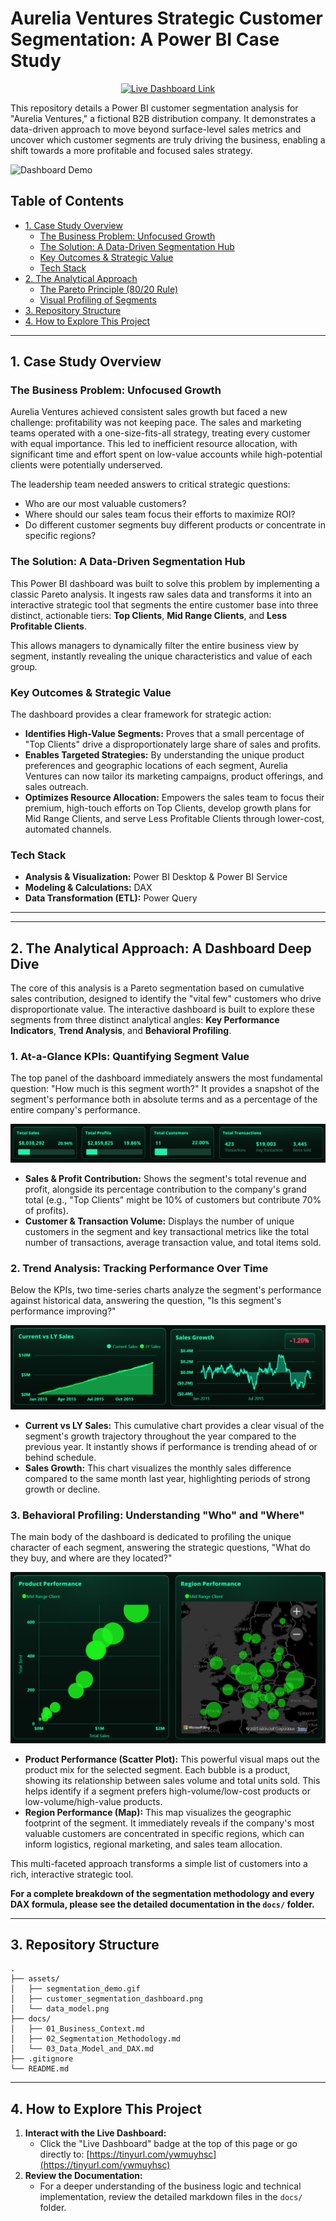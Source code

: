 # Aurelia Ventures Strategic Customer Segmentation: A Power BI Case Study

<p align="center">
  <a href="https://tinyurl.com/ywmuyhsc" target="_blank">
    <img src="https://img.shields.io/badge/Live_Dashboard-View_Here-blue?style=for-the-badge&logo=powerbi" alt="Live Dashboard Link">
  </a>
</p>

This repository details a Power BI customer segmentation analysis for "Aurelia Ventures," a fictional B2B distribution company. It demonstrates a data-driven approach to move beyond surface-level sales metrics and uncover which customer segments are truly driving the business, enabling a shift towards a more profitable and focused sales strategy.

![Dashboard Demo](assets/segmentation_demo.gif)

## Table of Contents
- [1. Case Study Overview](#1-case-study-overview)
  - [The Business Problem: Unfocused Growth](#the-business-problem-unfocused-growth)
  - [The Solution: A Data-Driven Segmentation Hub](#the-solution-a-data-driven-segmentation-hub)
  - [Key Outcomes & Strategic Value](#key-outcomes--strategic-value)
  - [Tech Stack](#tech-stack)
- [2. The Analytical Approach](#2-the-analytical-approach)
  - [The Pareto Principle (80/20 Rule)](#the-pareto-principle-8020-rule)
  - [Visual Profiling of Segments](#visual-profiling-of-segments)
- [3. Repository Structure](#3-repository-structure)
- [4. How to Explore This Project](#4-how-to-explore-this-project)

---

## 1. Case Study Overview

### The Business Problem: Unfocused Growth
Aurelia Ventures achieved consistent sales growth but faced a new challenge: profitability was not keeping pace. The sales and marketing teams operated with a one-size-fits-all strategy, treating every customer with equal importance. This led to inefficient resource allocation, with significant time and effort spent on low-value accounts while high-potential clients were potentially underserved.

The leadership team needed answers to critical strategic questions:
*   Who are our most valuable customers?
*   Where should our sales team focus their efforts to maximize ROI?
*   Do different customer segments buy different products or concentrate in specific regions?

### The Solution: A Data-Driven Segmentation Hub
This Power BI dashboard was built to solve this problem by implementing a classic Pareto analysis. It ingests raw sales data and transforms it into an interactive strategic tool that segments the entire customer base into three distinct, actionable tiers: **Top Clients**, **Mid Range Clients**, and **Less Profitable Clients**.

This allows managers to dynamically filter the entire business view by segment, instantly revealing the unique characteristics and value of each group.

### Key Outcomes & Strategic Value
The dashboard provides a clear framework for strategic action:
*   **Identifies High-Value Segments:** Proves that a small percentage of "Top Clients" drive a disproportionately large share of sales and profits.
*   **Enables Targeted Strategies:** By understanding the unique product preferences and geographic locations of each segment, Aurelia Ventures can now tailor its marketing campaigns, product offerings, and sales outreach.
*   **Optimizes Resource Allocation:** Empowers the sales team to focus their premium, high-touch efforts on Top Clients, develop growth plans for Mid Range Clients, and serve Less Profitable Clients through lower-cost, automated channels.

### Tech Stack
*   **Analysis & Visualization:** Power BI Desktop & Power BI Service
*   **Modeling & Calculations:** DAX
*   **Data Transformation (ETL):** Power Query

---

---

## 2. The Analytical Approach: A Dashboard Deep Dive

The core of this analysis is a Pareto segmentation based on cumulative sales contribution, designed to identify the "vital few" customers who drive disproportionate value. The interactive dashboard is built to explore these segments from three distinct analytical angles: **Key Performance Indicators**, **Trend Analysis**, and **Behavioral Profiling**.

### 1. At-a-Glance KPIs: Quantifying Segment Value

The top panel of the dashboard immediately answers the most fundamental question: "How much is this segment worth?" It provides a snapshot of the segment's performance both in absolute terms and as a percentage of the entire company's performance.

![KPI Cards for Segmentation](assets/kpi_cards_segmentation.png)

*   **Sales & Profit Contribution:** Shows the segment's total revenue and profit, alongside its percentage contribution to the company's grand total (e.g., "Top Clients" might be 10% of customers but contribute 70% of profits).
*   **Customer & Transaction Volume:** Displays the number of unique customers in the segment and key transactional metrics like the total number of transactions, average transaction value, and total items sold.

### 2. Trend Analysis: Tracking Performance Over Time

Below the KPIs, two time-series charts analyze the segment's performance against historical data, answering the question, "Is this segment's performance improving?"

![Trend Charts for Segmentation](assets/trend_charts_segmentation.png)

*   **Current vs LY Sales:** This cumulative chart provides a clear visual of the segment's growth trajectory throughout the year compared to the previous year. It instantly shows if performance is trending ahead of or behind schedule.
*   **Sales Growth:** This chart visualizes the monthly sales difference compared to the same month last year, highlighting periods of strong growth or decline.

### 3. Behavioral Profiling: Understanding "Who" and "Where"

The main body of the dashboard is dedicated to profiling the unique character of each segment, answering the strategic questions, "What do they buy, and where are they located?"

![Profiling Charts for Segmentation](assets/profiling_charts_segmentation.png)

*   **Product Performance (Scatter Plot):** This powerful visual maps out the product mix for the selected segment. Each bubble is a product, showing its relationship between sales volume and total units sold. This helps identify if a segment prefers high-volume/low-cost products or low-volume/high-value products.
*   **Region Performance (Map):** This map visualizes the geographic footprint of the segment. It immediately reveals if the company's most valuable customers are concentrated in specific regions, which can inform logistics, regional marketing, and sales team allocation.

This multi-faceted approach transforms a simple list of customers into a rich, interactive strategic tool.

**For a complete breakdown of the segmentation methodology and every DAX formula, please see the detailed documentation in the `docs/` folder.**

---

## 3. Repository Structure
```
.
├── assets/
│   ├── segmentation_demo.gif
│   ├── customer_segmentation_dashboard.png
│   └── data_model.png
├── docs/
│   ├── 01_Business_Context.md
│   ├── 02_Segmentation_Methodology.md
│   └── 03_Data_Model_and_DAX.md
├── .gitignore
└── README.md
```

---

## 4. How to Explore This Project
1.  **Interact with the Live Dashboard:**
    *   Click the "Live Dashboard" badge at the top of this page or go directly to: [https://tinyurl.com/ywmuyhsc](https://tinyurl.com/ywmuyhsc)
2.  **Review the Documentation:**
    *   For a deeper understanding of the business logic and technical implementation, review the detailed markdown files in the `docs/` folder.
```



